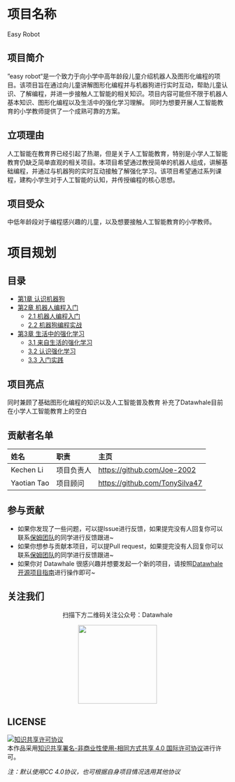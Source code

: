 # 项目名称
Easy Robot

## 项目简介
”easy robot“是一个致力于向小学中高年龄段儿童介绍机器人及图形化编程的项目。该项目旨在通过向儿童讲解图形化编程并与机器狗进行实时互动，帮助儿童认识、了解编程，并进一步接触人工智能的相关知识。项目内容可能但不限于机器人基本知识、图形化编程以及生活中的强化学习理解。
同时为想要开展人工智能教育的小学教师提供了一个成熟可靠的方案。

## 立项理由 
人工智能在教育界已经引起了热潮，但是关于人工智能教育，特别是小学人工智能教育仍缺乏简单直观的相关项目。本项目希望通过教授简单的机器人组成，讲解基础编程，并通过与机器狗的实时互动接触了解强化学习。该项目希望通过系列课程，建构小学生对于人工智能的认知，并传授编程的核心思想。


## 项目受众

中低年龄段对于编程感兴趣的儿童，以及想要接触人工智能教育的小学教师。

# 项目规划
## 目录

- [第1章 认识机器狗](https://github.com/datawhalechina/repo-template/blob/main/docs/chapter1/chapter1.md)
- [第2章  机器人编程入门](https://github.com/datawhalechina/repo-template/blob/main/docs/chapter2)
  - [2.1 机器人编程入门](https://github.com/datawhalechina/repo-template/blob/main/docs/chapter2/chapter2_1.md)
  - [2.2 机器狗编程实战](https://github.com/datawhalechina/repo-template/blob/main/docs/chapter2/chapter2_2.md)
- [第3章 生活中的强化学习](https://github.com/datawhalechina/repo-template/blob/main/docs/chapter3)
  - [3.1 来自生活的强化学习](https://github.com/datawhalechina/repo-template/blob/main/docs/chapter3/chapter3_1)
  - [3.2 认识强化学习](https://github.com/datawhalechina/ )
  - [3.3 入门实践](https://github.com/datawhalechina/ )

## 项目亮点
同时兼顾了基础图形化编程的知识以及人工智能普及教育
补充了Datawhale目前在小学人工智能教育上的空白

## 贡献者名单

| 姓名          | 职责 | 主页                             |
|:------------| :---- |:-------------------------------|
| Kechen Li   | 项目负责人 | https://github.com/Joe-2002    |
| Yaotian Tao | 项目顾问 | https://github.com/TonySilva47 |



## 参与贡献

- 如果你发现了一些问题，可以提Issue进行反馈，如果提完没有人回复你可以联系[保姆团队](https://github.com/datawhalechina/DOPMC/blob/main/OP.md)的同学进行反馈跟进~
- 如果你想参与贡献本项目，可以提Pull request，如果提完没有人回复你可以联系[保姆团队](https://github.com/datawhalechina/DOPMC/blob/main/OP.md)的同学进行反馈跟进~
- 如果你对 Datawhale 很感兴趣并想要发起一个新的项目，请按照[Datawhale开源项目指南](https://github.com/datawhalechina/DOPMC/blob/main/GUIDE.md)进行操作即可~

## 关注我们

<div align=center>
<p>扫描下方二维码关注公众号：Datawhale</p>
<img src="https://raw.githubusercontent.com/datawhalechina/pumpkin-book/master/res/qrcode.jpeg" width = "180" height = "180">
</div>

## LICENSE

<a rel="license" href="http://creativecommons.org/licenses/by-nc-sa/4.0/"><img alt="知识共享许可协议" style="border-width:0" src="https://img.shields.io/badge/license-CC%20BY--NC--SA%204.0-lightgrey" /></a><br />本作品采用<a rel="license" href="http://creativecommons.org/licenses/by-nc-sa/4.0/">知识共享署名-非商业性使用-相同方式共享 4.0 国际许可协议</a>进行许可。

*注：默认使用CC 4.0协议，也可根据自身项目情况选用其他协议*
